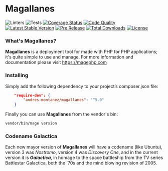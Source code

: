 # Magallanes
![Linters](https://github.com/andres-montanez/Magallanes/actions/workflows/linters.yml/badge.svg?)
![Tests](https://github.com/andres-montanez/Magallanes/actions/workflows/tests.yml/badge.svg?)
[![Coverage Status](https://img.shields.io/coveralls/andres-montanez/Magallanes/master.svg)](https://coveralls.io/github/andres-montanez/Magallanes?branch=master)
[![Code Quality](https://img.shields.io/scrutinizer/g/andres-montanez/Magallanes.svg)](https://scrutinizer-ci.com/g/andres-montanez/Magallanes/)
[![Latest Stable Version](https://img.shields.io/packagist/v/andres-montanez/magallanes.svg?label=stable)](https://packagist.org/packages/andres-montanez/magallanes)
[![Pre Release](https://img.shields.io/packagist/vpre/andres-montanez/magallanes.svg?label=dev)](https://packagist.org/packages/andres-montanez/magallanes)
[![Total Downloads](https://img.shields.io/packagist/dt/andres-montanez/magallanes.svg)](https://packagist.org/packages/andres-montanez/magallanes)
[![License](https://img.shields.io/packagist/l/andres-montanez/magallanes.svg)](https://packagist.org/packages/andres-montanez/magallanes)

### What's Magallanes?
**Magallanes** is a deployment tool for made with PHP for PHP applications; it's quite simple to use and manage. For more information and documentation please visit https://magephp.com

### Installing
Simply add the following dependency to your project’s composer.json file:

```json
    "require-dev": {
        "andres-montanez/magallanes": "^5.0"
    }
```
Finally you can use **Magallanes** from the vendor's bin:

```bash
vendor/bin/mage version
```

### Codename Galactica
Each new mayor version of **Magallanes** will have a codename (like Ubuntu), version 3 was _Nostromo_, version 4 was _Discovery One_, and in the current version it is **_Galactica_**, in homage to the space battleship from the TV series Battlestar Galactica, both the '70s and the mind blowing revision of 2005.

